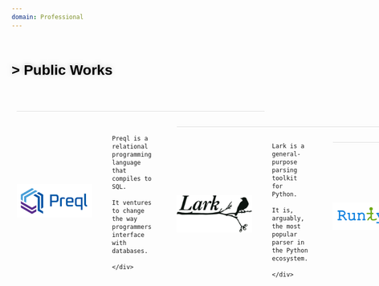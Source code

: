 ```yaml
---
domain: Professional
---
```


<script lang="ts">
	import ProfessionalPage from '$lib/ProfessionalPage.svx';
</script>

<style>

	h1>a, h2> a, h3 > a, h4 > a {
		color: #333;
		text-decoration: none;
	}
	h1>a:hover, h2>a:hover, h3>a:hover, h4>a:hover {
		text-decoration: underline;
	}

	h1 {
		margin: 60px 0;
		color: black;
		text-shadow: -1px -1px 8px rgb(150 150 150 / 56%);
	}
	h1:before {
		content: "> ";
	}

	h1, h2, h3, h4, h5, h6 {
	    font-family: "PT Sans", Helvetica, Arial, sans-serif;
	    font-weight: 700;
	    line-height: 1.5em;
	}

	.project {
		margin-top: 30px;
		margin-left: 10px;
		display: flex;
		border-top: 1px solid #DDD;
		align-items: center;
		gap: 40px;
	}
	.project > a {
		font-size: 1.5em;
		color: #44a;
		font-weight: bold;
		text-decoration: none;
		min-width: 150px;
		text-align: right;
	}

	li {
		list-style: url(/star3.png);
	}

</style>

<ProfessionalPage>


# Public Works

<div class="project">
	<a href="https://github.com/erezsh/Preql">
		<img src="/preql.png" width="150"/>
	</a>
	<div>

	Preql is a relational programming language that compiles to SQL.

	It ventures to change the way programmers interface with databases.

	</div>
</div>

<div class="project">
	<a href="https://github.com/lark-parser/Lark">
		<img src="/lark-logo.png" width="150" style="margin-bottom: -20px"/>
	</a>
	<div>

	Lark is a general-purpose parsing toolkit for Python.

	It is, arguably, the most popular parser in the Python ecosystem.

	</div>
</div>

<div class="project">
	<a href="https://github.com/erezsh/Runtype">
		<img src="/runtype-logo.png" width="150">
	</a>
	<div>

	Brings multiple-dispatch and runtime type-safety to Python

	</div>
</div>

<br/>
<br/>
<br/>
More projects and details at <a href="https://github.com/erezsh/">my Github page</a>

# About

I'm a polymathic software engineer, practicing professionally since 2008.

I have found myself often in the role of team leader or project leader.

I'm particularly interested programming languages, because I believe that language is intertwined with our way of thinking about the world, and new languages provide us with new ways to think about our problems.

I usually work for start-ups, and in my spare time contribute to open-source.

## Expertise
	- Software Design & Architecture
	- Static Analysis
	- Machine Learning
	- Parsing & DSLs
	- Security

- Programming Languages: Python, C, Julia, SQL, Javascript, HTML & CSS, and more...

- Languages: English, Hebrew


## More information

- [Resume](/Resume_2018.pdf)
- [Blog](http://blog.erezsh.com) (rarely updated)
- Art
	- [parrot](/parrot) - drawn entirely with CSS borders
	- [candy](/candybg.html) - random-generated "sci-fi" background
	- [lock](/lock/lock.html) - demonstration of tactile UI

</ProfessionalPage>